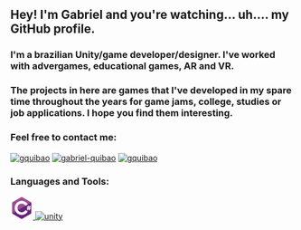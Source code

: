 <h2 align="left">Hey! I'm Gabriel and you're watching... uh.... my GitHub profile.</h2>
<h3 align="left">I'm a brazilian Unity/game developer/designer. I've worked with advergames, educational games, AR and VR. </h3>
<h3 align="left">The projects in here are games that I've developed in my spare time throughout the years for game jams, college, studies or job applications. I hope you find them interesting. </h3>

<h3 align="left">Feel free to contact me:</h3>
<p align="left">
<a href="https://twitter.com/gquibao" target="blank"><img align="center" src="https://raw.githubusercontent.com/rahuldkjain/github-profile-readme-generator/master/src/images/icons/Social/twitter.svg" alt="gquibao" height="30" width="40" /></a>
<a href="https://linkedin.com/in/gabriel-quibao" target="blank"><img align="center" src="https://raw.githubusercontent.com/rahuldkjain/github-profile-readme-generator/master/src/images/icons/Social/linked-in-alt.svg" alt="gabriel-quibao" height="30" width="40" /></a>
<a href="https://instagram.com/gquibao" target="blank"><img align="center" src="https://raw.githubusercontent.com/rahuldkjain/github-profile-readme-generator/master/src/images/icons/Social/instagram.svg" alt="gquibao" height="30" width="40" /></a>
</p>

<h3 align="left">Languages and Tools:</h3>
<p align="left"> <a href="https://www.w3schools.com/cs/" target="_blank"> <img src="https://raw.githubusercontent.com/devicons/devicon/master/icons/csharp/csharp-original.svg" alt="csharp" width="40" height="40"/> </a> <a href="https://unity.com/" target="_blank"> <img src="https://www.vectorlogo.zone/logos/unity3d/unity3d-icon.svg" alt="unity" width="40" height="40"/> </a> </p>
